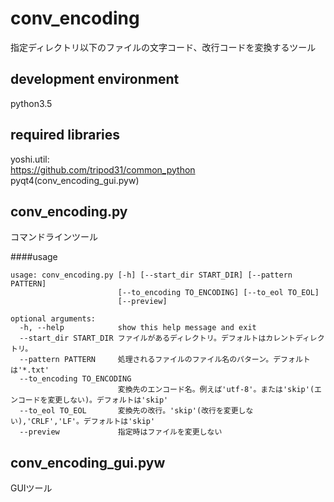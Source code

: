 conv_encoding
=====
指定ディレクトリ以下のファイルの文字コード、改行コードを変換するツール

development environment
-----
python3.5

required libraries
-----
yoshi.util:  
<https://github.com/tripod31/common_python>  
pyqt4(conv_encoding_gui.pyw)

conv_encoding.py
-----
コマンドラインツール

####usage

    usage: conv_encoding.py [-h] [--start_dir START_DIR] [--pattern PATTERN]
                            [--to_encoding TO_ENCODING] [--to_eol TO_EOL]
                            [--preview]
    
    optional arguments:
      -h, --help            show this help message and exit
      --start_dir START_DIR ファイルがあるディレクトリ。デフォルトはカレントディレクトリ。
      --pattern PATTERN     処理されるファイルのファイル名のパターン。デフォルトは'*.txt'
      --to_encoding TO_ENCODING
                            変換先のエンコード名。例えば'utf-8'。または'skip'(エンコードを変更しない)。デフォルトは'skip'
      --to_eol TO_EOL       変換先の改行。'skip'(改行を変更しない),'CRLF','LF'。デフォルトは'skip'
      --preview             指定時はファイルを変更しない

conv_encoding_gui.pyw
-----
GUIツール